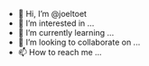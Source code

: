 - 👋 Hi, I’m @joeltoet
- 👀 I’m interested in ...
- 🌱 I’m currently learning ...
- 💞️ I’m looking to collaborate on ...
- 📫 How to reach me ...

<!---
joeltoet/joeltoet is a ✨ special ✨ repository because its `README.md` (this file) appears on your GitHub profile.
You can click the Preview link to take a look at your changes.
--->

